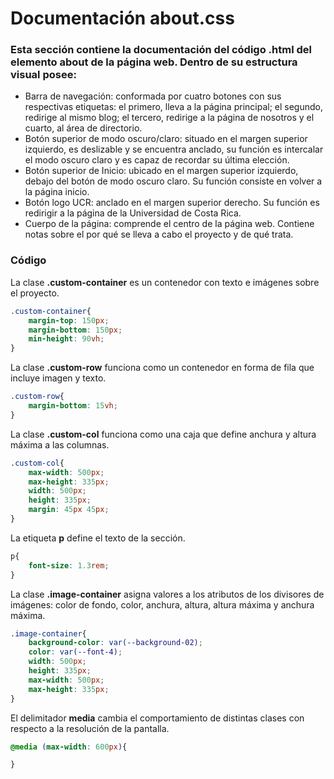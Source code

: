 # Documentación about.css

### Esta sección contiene la documentación del código .html del elemento about de la página web. Dentro de su estructura visual posee: 
*  Barra de navegación: conformada por cuatro botones con sus respectivas etiquetas: el primero, lleva a la página principal; el segundo, redirige al mismo blog; el tercero, redirige a la página de nosotros y el cuarto, al área de directorio.
*  Botón superior de modo oscuro/claro: situado en el margen superior izquierdo, es deslizable y se encuentra anclado, su función es intercalar el modo oscuro claro y es capaz de recordar su última elección.
*  Botón superior de Inicio: ubicado en el margen superior izquierdo, debajo del botón de modo oscuro claro. Su función consiste en volver a la página inicio.
*  Botón logo UCR: anclado en el margen superior derecho. Su función es redirigir a la página de la Universidad de Costa Rica.
*  Cuerpo de la página: comprende el centro de la página web. Contiene notas sobre el por qué se lleva a cabo el proyecto y de qué trata.

### Código

La clase **.custom-container** es un contenedor con texto e imágenes sobre el proyecto.
``` css
.custom-container{    
    margin-top: 150px;
    margin-bottom: 150px;
    min-height: 90vh;
}
```

La clase **.custom-row** funciona como un contenedor en forma de fila que incluye imagen y texto.
``` css
.custom-row{
    margin-bottom: 15vh;
}
```
La clase **.custom-col** funciona como una caja que define anchura y altura máxima a las columnas. 
``` css
.custom-col{
    max-width: 500px;
    max-height: 335px;
    width: 500px;
    height: 335px;
    margin: 45px 45px;
}
```
La etiqueta **p** define el texto de la sección.
``` css
p{
    font-size: 1.3rem;
}
```
La clase **.image-container** asigna valores a los atributos de los divisores de imágenes: color de fondo, color, anchura, altura, altura máxima y anchura máxima.
``` css
.image-container{
    background-color: var(--background-02);
    color: var(--font-4);
    width: 500px;
    height: 335px;
    max-width: 500px;
    max-height: 335px;    
}
```

El delimitador **media** cambia el comportamiento de distintas clases con respecto a la resolución de la pantalla.
``` css
@media (max-width: 600px){

}
```
